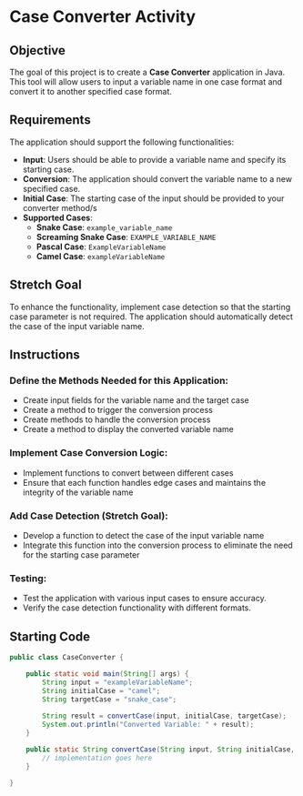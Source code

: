 # Case Converter Activity

## Objective
The goal of this project is to create a **Case Converter** application in Java. This tool will allow users to input a variable name in one case format and convert it to another specified case format.

## Requirements
The application should support the following functionalities:
- **Input**: Users should be able to provide a variable name and specify its starting case.
- **Conversion**: The application should convert the variable name to a new specified case.
- **Initial Case**: The starting case of the input should be provided to your converter method/s
- **Supported Cases**:
   - **Snake Case**: `example_variable_name`
   - **Screaming Snake Case**: `EXAMPLE_VARIABLE_NAME`
   - **Pascal Case**: `ExampleVariableName`
   - **Camel Case**: `exampleVariableName`

## Stretch Goal
To enhance the functionality, implement case detection so that the starting case parameter is not required. The application should automatically detect the case of the input variable name.

## Instructions
### Define the Methods Needed for this Application:
- Create input fields for the variable name and the target case
- Create a method to trigger the conversion process
- Create methods to handle the conversion process
- Create a method to display the converted variable name

### Implement Case Conversion Logic:
- Implement functions to convert between different cases
- Ensure that each function handles edge cases and maintains the integrity of the variable name

### Add Case Detection (Stretch Goal):
- Develop a function to detect the case of the input variable name
- Integrate this function into the conversion process to eliminate the need for the starting case parameter

### Testing:
- Test the application with various input cases to ensure accuracy.
- Verify the case detection functionality with different formats.

## Starting Code
```java
public class CaseConverter {

    public static void main(String[] args) {
        String input = "exampleVariableName";
        String initialCase = "camel";
        String targetCase = "snake_case";
        
        String result = convertCase(input, initialCase, targetCase);
        System.out.println("Converted Variable: " + result);
    }

    public static String convertCase(String input, String initialCase, String targetCase) {
        // implementation goes here
    }

}
